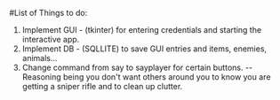 #List of Things to do:

1. Implement GUI - (tkinter) for entering credentials and starting the interactive app.
2. Implement DB - (SQLLITE) to save GUI entries and items, enemies, animals...
3. Change command from say to sayplayer for certain buttons.
  -- Reasoning being you don't want others around you to know you are getting a sniper rifle and to clean up clutter.
